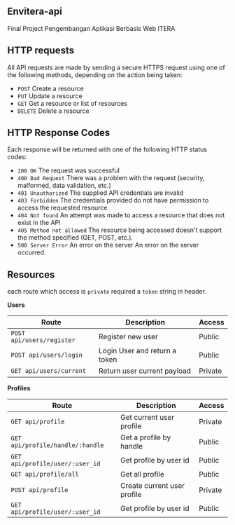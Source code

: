 <h2>Envitera-api</h2>
Final Project Pengembangan Aplikasi Berbasis Web ITERA


<h2>HTTP requests</h2>
All API requests are made by sending a secure HTTPS request using one of the following methods, depending on the action being taken:

- `POST` Create a resource
- `PUT` Update a resource
- `GET` Get a resource or list of resources
- `DELETE` Delete a resource

<h2>HTTP Response Codes</h2>
Each response will be returned with one of the following HTTP status codes:

- `200 OK` The request was successful
- `400 Bad Request` There was a problem with the request (security, malformed, data validation, etc.)
- `401 Unauthorized` The supplied API credentials are invalid
- `403 Forbidden` The credentials provided do not have permission to access the requested resource
- `404 Not found` An attempt was made to access a resource that does not exist in the API
- `405 Method not allowed` The resource being accessed doesn't support the method specified (GET, POST, etc.).
- `500 Server Error` An error on the server An error on the server occurred.

<h2>Resources</h2>

each route which access is `private` required a `token` string in header.

**Users**

| Route | Description | Access |
| --- | --- | --- |
| `POST api/users/register` | Register new user | Public |
| `POST api/users/login` | Login User and return a token | Public |
| `GET api/users/current` | Return user current payload | Private |

**Profiles**

| Route | Description | Access |
| --- | --- | --- |
| `GET api/profile` | Get current user profile | Private |
| `GET api/profile/handle/:handle` |Get a profile by handle | Public |
| `GET api/profile/user/:user_id` | Get profile by user id | Public |
| `GET api/profile/all` | Get all profile | Public |
| `POST api/profile` | Create current user profile | Private |
| `GET api/profile/user/:user_id` | Get profile by user id | Public |



